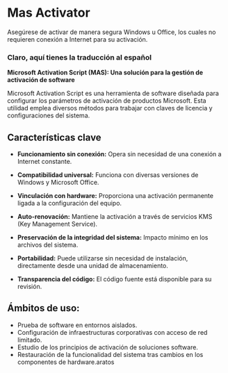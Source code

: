 # Mas Activator
Asegúrese de activar de manera segura Windows u Office, los cuales no requieren conexión a Internet para su activación.


### Claro, aquí tienes la traducción al español

**Microsoft Activation Script (MAS): Una solución para la gestión de activación de software**

Microsoft Activation Script es una herramienta de software diseñada para configurar los parámetros de activación de productos Microsoft. Esta utilidad emplea diversos métodos para trabajar con claves de licencia y configuraciones del sistema.

## Características clave

-   **Funcionamiento sin conexión:** Opera sin necesidad de una conexión a Internet constante.

-   **Compatibilidad universal:** Funciona con diversas versiones de Windows y Microsoft Office.

-   **Vinculación con hardware:** Proporciona una activación permanente ligada a la configuración del equipo.

-   **Auto-renovación:** Mantiene la activación a través de servicios KMS (Key Management Service).

-   **Preservación de la integridad del sistema:** Impacto mínimo en los archivos del sistema.

-   **Portabilidad:** Puede utilizarse sin necesidad de instalación, directamente desde una unidad de almacenamiento.

-   **Transparencia del código:** El código fuente está disponible para su revisión.

## Ámbitos de uso:

-   Prueba de software en entornos aislados.
-   Configuración de infraestructuras corporativas con acceso de red limitado.
-   Estudio de los principios de activación de soluciones software.
-   Restauración de la funcionalidad del sistema tras cambios en los componentes de hardware.aratos
